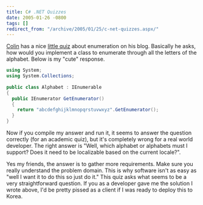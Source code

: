 ```yaml
---
title: C# .NET Quizzes
date: 2005-01-26 -0800
tags: []
redirect_from: "/archive/2005/01/25/c-net-quizzes.aspx/"
---
```


[Colin](http://www.jtleigh.com/people/colin/blog/) has a nice [little
quiz](http://www.jtleigh.com/people/colin/blog/archives/2005/01/c_and_net_quizz.html)
about enumeration on his blog. Basically he asks, how would you
implement a class to enumerate through all the letters of the alphabet.
Below is my "cute" response.

```csharp
using System;
using System.Collections;
 
public class Alphabet : IEnumerable
{
  public IEnumerator GetEnumerator()
  {
    return "abcdefghijklmnopqrstuvwxyz".GetEnumerator();
  }
}
```

Now if you compile my answer and run it, it seems to answer the question
correctly (for an academic quiz), but it's completely wrong for a real
world developer. The right answer is "Well, which alphabet or alphabets
must I support? Does it need to be localizable based on the current
locale?".

Yes my friends, the answer is to gather more requirements. Make sure you
really understand the problem domain. This is why software isn't as easy
as "well I want it to do this so just do it." This quiz asks what seems
to be a very straightforward question. If you as a developer gave me the
solution I wrote above, I'd be pretty pissed as a client if I was ready
to deploy this to Korea.

